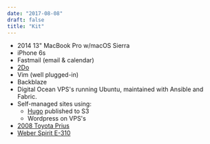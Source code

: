 ```yaml
---
date: "2017-08-08"
draft: false
title: "Kit"
---
```


- 2014 13" MacBook Pro w/macOS Sierra
- iPhone 6s
- Fastmail (email & calendar)
- [2Do](https://www.2doapp.com)
- Vim (well plugged-in)
- Backblaze
- Digital Ocean VPS's running Ubuntu, maintained with Ansible and Fabric.
- Self-managed sites using:
    - [Hugo](https://gohugo.io/) published to S3
    - Wordpress on VPS's
- [2008 Toyota Prius](http://pd.kalafut.net/?p=28)
- [Weber Spirit E-310](http://www.weber.com/grills/series/spirit/spirit-e-310)
